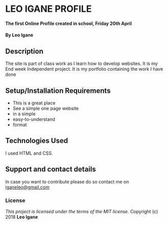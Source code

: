 # LEO IGANE PROFILE
#### The first Online Profile created in school, Friday 20th April
#### By **Leo Igane**
## Description
The site is part of class work as I learn how to develop websites. It is my End week Independent project. It is my portfolio containing the work I have done
## Setup/Installation Requirements
* This is a great place
* See a simple one page website
* in a simple
* easy-to-understand
* format


## Technologies Used
I used HTML and CSS.
## Support and contact details
In case you want to contribute please do so contact me on iganeleo@gmail.com
### License
*This project is licensed under the terms of the MIT license.*
Copyright (c) 2018 **Leo Igane**
